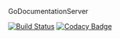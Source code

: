 GoDocumentationServer

[![Build Status](https://travis-ci.org/HasteCloud/DocsServer.svg?branch=master)](https://travis-ci.org/HasteCloud/DocsServer)
[![Codacy Badge](https://api.codacy.com/project/badge/Grade/dea6949ac0064ba7adc650f20102a763)](https://www.codacy.com/app/Haste/DocsServer?utm_source=github.com&amp;utm_medium=referral&amp;utm_content=HasteCloud/DocsServer&amp;utm_campaign=Badge_Grade)
